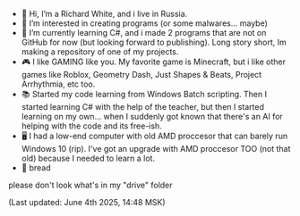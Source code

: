 - 👋 Hi, I’m a Richard White, and i live in Russia.
- 👀 I’m interested in creating programs (or some malwares... maybe)
- 🌱 I’m currently learning C#, and i made 2 programs that are not on GitHub for now (but looking forward to publishing). Long story short, Im making a repository of one of my projects.
- 🎮 I like GAMING like you. My favorite game is Minecraft, but i like other games like Roblox, Geometry Dash, Just Shapes & Beats, Project Arrhythmia, etc too.
- 📚 Started my code learning from Windows Batch scripting. Then I started learning C# with the help of the teacher, but then I started learning on my own... when I suddenly got known that there's an AI for helping with the code and its free-ish.
- 🖥️ I had a low-end computer with old AMD proccesor that can barely run Windows 10 (rip). I've got an upgrade with AMD proccesor TOO (not that old) because I needed to learn a lot.
- 🍞 bread


please don't look what's in my "drive" folder


(Last updated: June 4th 2025, 14:48 MSK)
